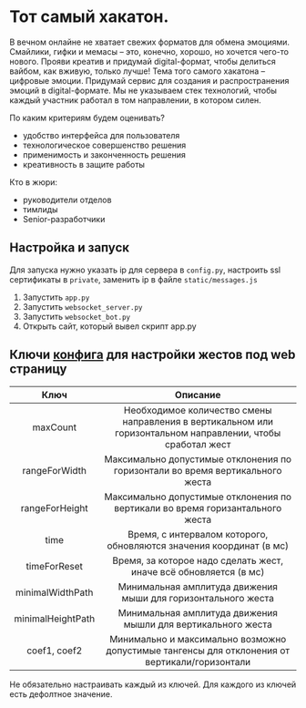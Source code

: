 # Тот самый хакатон. 
В вечном онлайне не хватает свежих форматов для обмена эмоциями. Смайлики, гифки и мемасы – это, конечно, хорошо, но хочется чего-то нового. Прояви креатив и придумай digital-формат, чтобы делиться вайбом, как вживую, только лучше!
Тема того самого хакатона – цифровые эмоции.
Придумай сервис для создания и распространения эмоций в digital-формате.
Мы не указываем стек технологий, чтобы каждый участник работал в том направлении, в котором силен.

По каким критериям будем оценивать?
- удобство интерфейса для пользователя
- технологическое совершенство решения
- применимость и законченность решения
- креативность в защите работы

Кто в жюри:
- руководители отделов
- тимлиды
- Senior-разработчики

## Настройка и запуск
Для запуска нужно указать ip для сервера в `config.py`, настроить ssl сертификаты
в `private`, заменить ip в файле `static/messages.js`

1. Запустить `app.py`
2. Запустить `websocket_server.py`
3. Запустить `websocket_bot.py`
4. Открыть сайт, который вывел скрипт app.py

## Ключи [конфига](https://github.com/PhoenixNazarov/tot_hacaton/blob/master/gestures/config.json) для настройки жестов под web страницу
Ключ | Описание
:---:|:---:
maxCount | Необходимое количество смены направления в вертикальном или горизонтальном направлении, чтобы сработал жест
rangeForWidth | Максимально допустимые отклонения по горизонтали во время вертикального жеста
rangeForHeight | Максимально допустимые отклонения по вертикали во время горизантального жеста
time | Время, с интервалом которого, обновляются значения координат (в мс)
timeForReset | Время, за которое надо сделать жест, иначе всё обновляется (в мс)
minimalWidthPath | Минимальная амплитуда движения мыши для горизонтального жеста
minimalHeightPath | Минимальная амплитуда движения мышли для вертикального жеста
coef1, coef2 | Минимально и максимально возможно допустимые тангенсы для отклонения от вертикали/горизонтали

Не обязательно настраивать каждый из ключей. Для каждого из ключей есть дефолтное значение.
